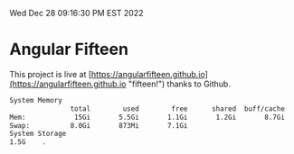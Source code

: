 Wed Dec 28 09:16:30 PM EST 2022

# Angular Fifteen


This project is live at [https://angularfifteen.github.io](https://angularfifteen.github.io "fifteen!") thanks to Github.

```bash
System Memory
               total        used        free      shared  buff/cache   available
Mem:            15Gi       5.5Gi       1.1Gi       1.2Gi       8.7Gi       8.2Gi
Swap:          8.0Gi       873Mi       7.1Gi
System Storage
1.5G	.
```
```bash
